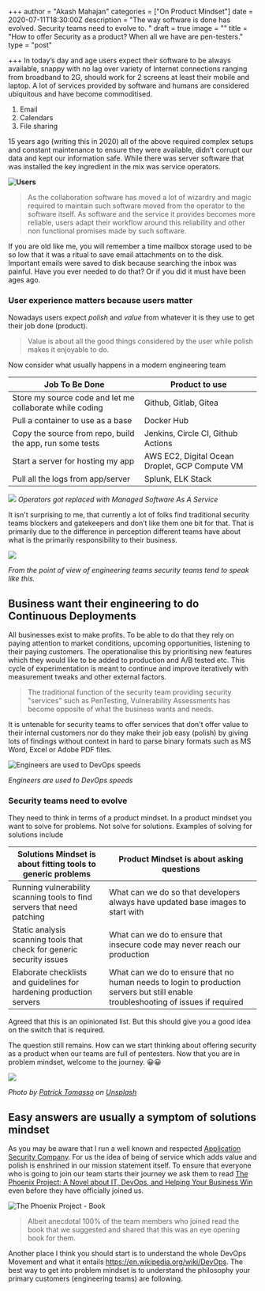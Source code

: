 +++
author = "Akash Mahajan"
categories = ["On Product Mindset"]
date = 2020-07-11T18:30:00Z
description = "The way software is done has evolved. Security teams need to evolve to. "
draft = true
image = ""
title = "How to offer Security as a product? When all we have are pen-testers."
type = "post"

+++
In today’s day and age users expect their software to be always available, snappy with no lag over variety of Internet connections ranging from broadband to 2G, should work for 2 screens at least their mobile and laptop. A lot of services provided by software and humans are considered ubiquitous and have become commoditised.

1. Email
2. Calendars
3. File sharing

15 years ago (writing this in 2020) all of the above required complex setups and constant maintenance to ensure they were available, didn’t corrupt our data and kept our information safe. While there was server software that was installed the key ingredient in the mix was service operators.

**![Users ](/images/collaboration-software-1.png)**

> As the collaboration software has moved a lot of wizardry and magic required to maintain such software moved from the operator to the software itself. As software and the service it provides becomes more reliable, users adapt their workflow around this reliability and other non functional promises made by such software.

If you are old like me, you will remember a time mailbox storage used to be so low that it was a ritual to save email attachments on to the disk. Important emails were saved to disk because searching the inbox was painful. Have you ever needed to do that? Or if you did it must have been ages ago.

### User experience matters because users matter

Nowadays users expect _polish_ and _value_ from whatever it is they use to get their job done (product).

> Value is about all the good things considered by the user while polish makes it enjoyable to do.

Now consider what usually happens in a modern engineering team

| Job To Be Done | Product to use |
| --- | --- |
| Store my source code and let me collaborate while coding | Github, Gitlab, Gitea |
| Pull a container to use as a base | Docker Hub |
| Copy the source from repo, build the app, run some tests | Jenkins, Circle CI, Github Actions |
| Start a server for hosting my app | AWS EC2, Digital Ocean Droplet, GCP Compute VM |
| Pull all the logs from app/server | Splunk, ELK Stack |

![](/images/collaboration-software-2-1.png)	
_Operators got replaced with Managed Software As A Service_

It isn't surprising to me, that currently a lot of folks find traditional security teams blockers and gatekeepers and don’t like them one bit for that. That is primarily due to the difference in perception different teams have about what is the primarily responsibility to their business.

**![](/images/pentesters-saying-no.png)**

_From the point of view of engineering teams security teams tend to speak like this._

## Business want their engineering to do Continuous Deployments

All businesses exist to make profits. To be able to do that they rely on paying attention to market conditions, upcoming opportunities, listening to their paying customers. The operationalise this by prioritising new features which they would like to be added to production and A/B tested etc. This cycle of experimentation is meant to continue and improve iteratively with measurement tweaks and other external factors.

> The traditional function of the security team providing security "services" such as PenTesting, Vulnerability Assessments has become opposite of what the business wants and needs.

It is untenable for security teams to offer services that don't offer value to their internal customers nor do they make their job easy (polish) by giving lots of findings without context in hard to parse binary formats such as MS Word, Excel or Adobe PDF files.

![Engineers are used to DevOps speeds](/images/engineers-want-stuff-at-devops-speed-1.png "Engineers are used to DevOps speeds")

_Engineers are used to DevOps speeds_

### Security teams need to evolve

They need to think in terms of a product mindset. In a product mindset you want to solve for problems. Not  solve for solutions. Examples of solving for solutions include

| Solutions Mindset is about fitting tools to generic problems | Product Mindset is about asking questions |
| --- | --- |
| Running vulnerability scanning tools to find servers that need patching | What can we do so that developers always have updated base images to start with |
| Static analysis scanning tools that check for generic security issues | What can we do to ensure that insecure code may never reach our production |
| Elaborate checklists and guidelines for hardening production servers | What can we do to ensure that no human needs to login to production servers but still enable troubleshooting of issues if required |

Agreed that this is an opinionated list. But this should give you a good idea on the switch that is required.

The question still remains. How can we start thinking about offering security as a product when our teams are full of pentesters.  Now that you are in problem mindset, welcome to the journey. 😀😀

![](/images/patrick-tomasso-5hvn-2ww6ry-unsplash.jpg)

_Photo by_ [_Patrick Tomasso_](https://unsplash.com/@impatrickt?utm_source=unsplash&utm_medium=referral&utm_content=creditCopyText) _on_ [_Unsplash_](https://unsplash.com/s/photos/journey?utm_source=unsplash&utm_medium=referral&utm_content=creditCopyText)

## Easy answers are usually a symptom of solutions mindset

As you may be aware that I run a well known and respected [Application Security Company](https://appsecco.com). For us the idea of being of service which adds value and polish is enshrined in our mission statement itself. To ensure that everyone who is going to join our team starts their journey we ask them to read [The Phoenix Project: A Novel about IT, DevOps, and Helping Your Business Win](https://itrevolution.com/book/the-phoenix-project/) even before they have officially joined us.

![The Phoenix Project - Book](https://itrevolution.com/wp-content/uploads/2017/01/TPP_3rd_3D_layered_010318-e1553022345260-488x700.jpg "The Phoenix Project - Book")

> Albeit anecdotal 100% of the team members who joined read the book that we suggested and shared that this was an eye opening book for them.

Another place I think you should start is to understand the whole DevOps Movement and what it entails https://en.wikipedia.org/wiki/DevOps. The best way to get into problem mindset is to understand the philosophy your primary customers (engineering teams) are following.